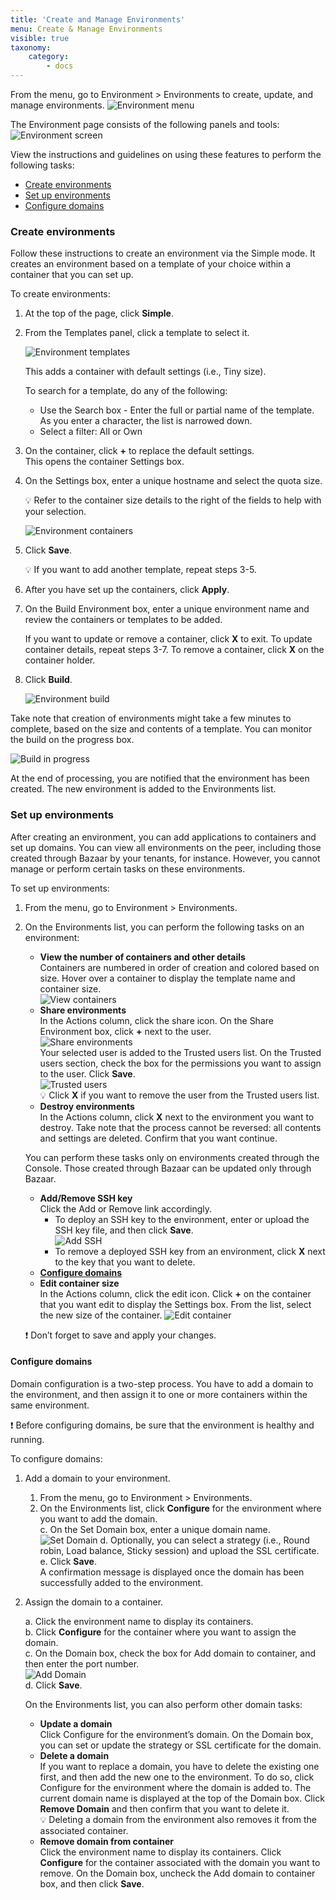 ```yaml
---
title: 'Create and Manage Environments'
menu: Create & Manage Environments
visible: true
taxonomy:
    category:
        - docs
---
```


From the menu, go to Environment > Environments to create, update, and manage environments.
![Environment menu](console-env_env.png)

The Environment page consists of the following panels and tools:
![Environment screen](console-env_screenwlabels.png)

View the instructions and guidelines on using these features to perform the following tasks:
* [Create environments](#create-environments)
* [Set up environments](#setup-environments)
* [Configure domains](#configure-domains)

### <a id="create-environments"> </a> Create environments
Follow these instructions to create an environment via the Simple mode. It creates an environment based on a template of your choice within a container that you can set up.
 
To create environments:

1. At the top of the page, click **Simple**.

2. From the Templates panel, click a template to select it.   

   ![Environment templates](console-env-template.png)

   This adds a container with default settings (i.e., Tiny size). 

   To search for a template, do any of the following:
   * Use the Search box - Enter the full or partial name of the template. As you enter a character, the list is narrowed down.
   * Select a filter: All or Own
	
3. On the container, click **+** to replace the default settings.   
   This opens the container Settings box.

4. On the Settings box, enter a unique hostname and select the quota size.
       
   💡 Refer to the container size details to the right of the fields to help with your selection.

   ![Environment containers](console-env-container.png)

5. Click **Save**.
  
   💡 If you want to add another template, repeat steps 3-5.  

6. After you have set up the containers, click **Apply**.

7. On the Build Environment box, enter a unique environment name and review the containers or templates to be added.
	
   If you want to update or remove a container, click **X** to exit. To update container details, repeat steps 3-7. To remove a container, click **X** on the container holder.

8. Click **Build**.
 
   ![Environment build](console-env-build.png)

Take note that creation of environments might take a few minutes to complete, based on the size and contents of a template. You can monitor the build on the progress box. 

![Build in progress](console-env-inprogress.png)

At the end of processing, you are notified that the environment has been created. The new environment is added to the Environments list. 

### <a id="setup-environments"> </a> Set up environments
After creating an environment, you can add applications to containers and set up domains. You can view all environments on the peer, including those created through Bazaar by your tenants, for instance. However, you cannot manage or perform certain tasks on these environments. 

To set up environments:

1. From the menu, go to Environment > Environments. 

2. On the Environments list, you can perform the following tasks on an environment:   
   * **View the number of containers and other details**   
     Containers are numbered in order of creation and colored based on size. Hover over a container to display the template name and container size.   
     ![View containers](console-containerdetails.png)   
   * **Share environments**   
     In the Actions column, click the share icon. On the Share Environment box, click **+** next to the user.   
     ![Share environments](console-env_share.png)   
     Your selected user is added to the Trusted users list. On the Trusted users section, check the box for the permissions you want to assign to the user. Click **Save**.   
     ![Trusted users](console-env_permissions.png)   
     💡 Click **X** if you want to remove the user from the Trusted users list.     
   * **Destroy environments**    
     In the Actions column, click **X** next to the environment you want to destroy. Take note that the process cannot be reversed: all contents and settings are deleted. Confirm that you want continue.    

   You can perform these tasks only on environments created through the Console. Those created through Bazaar can be updated only through Bazaar.  
   * **Add/Remove SSH key**   
     Click the Add or Remove link accordingly.   
     * To deploy an SSH key to the environment, enter or upload the SSH key file, and then click **Save**.    
     ![Add SSH](console-env_addSSH1.png)   
     * To remove a deployed SSH key from an environment, click **X** next to the key that you want to delete.       
   * **[Configure domains](#configure-domains)**   
   * **Edit container size**   
     In the Actions column, click the edit icon. Click **+** on the container that you want edit to display the Settings box. From the list, select the new size of the container.
     ![Edit container](console-env_editcontainter.png)

   ❗️ Don’t forget to save and apply your changes. 

#### <a id="configure-domains"> </a> Configure domains
Domain configuration is a two-step process. You have to add a domain to the environment, and then assign it to one or more containers within the same environment. 

❗️ Before configuring domains, be sure that the environment is healthy and running. 

To configure domains:

1. Add a domain to your environment.    

   1. From the menu, go to Environment > Environments.   
   2. On the Environments list, click **Configure** for the environment where you want to add the domain.    
   c. On the Set Domain box, enter a unique domain name.   
      ![Set Domain](console-set-domain.png)
   d. Optionally, you can select a strategy (i.e., Round robin, Load balance, Sticky session) and upload the SSL certificate.   		
   e. Click **Save**.   
      A confirmation message is displayed once the domain has been successfully added to the environment.
      
2. Assign the domain to a container.

   a. Click the environment name to display its containers.   
   b. Click **Configure** for the container where you want to assign the domain.    
   c. On the Domain box, check the box for Add domain to container, and then enter the port number.    
      ![Add Domain](console-add-domain.png)    
   d. Click **Save**.   

   On the Environments list, you can also perform other domain tasks:   
   * **Update a domain**    
   Click Configure for the environment’s domain. On the Domain box, you can set or update the strategy or SSL certificate for the domain.   
   * **Delete a domain**   
   If you want to replace a domain, you have to delete the existing one first, and then add the new one to the environment. To do so, click Configure for the environment where the domain is added to. The current domain name is displayed at the top of the Domain box. Click **Remove Domain** and then confirm that you want to delete it.      
     💡 Deleting a domain from the environment also removes it from the associated container.     
   * **Remove domain from container**    
   Click the environment name to display its containers. Click **Configure** for the container associated with the domain you want to remove. On the Domain box, uncheck the Add domain to container box, and then click **Save**. 

